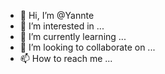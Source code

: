 - 👋 Hi, I’m @Yannte
- 👀 I’m interested in ...
- 🌱 I’m currently learning ...
- 💞️ I’m looking to collaborate on ...
- 📫 How to reach me ...

<!---
Yannte/Yannte is a ✨ special ✨ repository because its `README.md` (this file) appears on your GitHub profile.
You can click the Preview link to take a look at your changes.
--->
